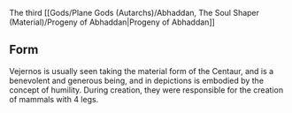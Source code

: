 The third [[Gods/Plane Gods (Autarchs)/Abhaddan, The Soul Shaper (Material)/Progeny of Abhaddan|Progeny of Abhaddan]]
## Form
Vejernos is usually seen taking the material form of the Centaur, and is a benevolent and generous being, and in depictions is embodied by the concept of humility. During creation, they were responsible for the creation of mammals with 4 legs.